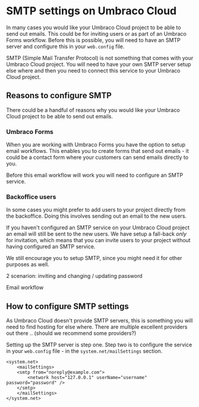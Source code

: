 # SMTP settings on Umbraco Cloud

In many cases you would like your Umbraco Cloud project to be able to send out emails. This could be for inviting users or as part of an Umbraco Forms workflow. Before this is possible, you will need to have an SMTP server and configure this in your `web.config` file.

SMTP (Simple Mail Transfer Protocol) is not something that comes with your Umbraco Cloud project. You will need to have your own SMTP server setup else where and then you need to connect this service to your Umbraco Cloud project.

## Reasons to configure SMTP

There could be a handful of reasons why you would like your Umbraco Cloud project to be able to send out emails.

### Umbraco Forms

When you are working with Umbraco Forms you have the option to setup email workflows. This enables you to create forms that send out emails - it could be a contact form where your customers can send emails directly to you.

Before this email workflow will work you will need to configure an SMTP service.

### Backoffice users

In some cases you might prefer to add users to your project directly from the backoffice. Doing this involves sending out an email to the new users. 

If you haven't configured an SMTP service on your Umbraco Cloud project an email will still be sent to the new users. We have setup a fall-back *only* for invitation, which means that you can invite users to your project without having configured an SMTP service. 

We still encourage you to setup SMTP, since you might need it for other purposes as well.


2 scenarion: inviting and changing / updating password

Email workflow

## How to configure SMTP settings

As Umbraco Cloud doesn't provide SMTP servers, this is something you will need to find hosting for else where. There are multiple excellent providers out there .. (should we recommend some providers?)

Setting up the SMTP server is step one. Step two is to configure the service in your `web.config` file - in the `system.net/mailSettings` section.

    <system.net>
        <mailSettings>
        <smtp from="noreply@example.com">
            <network host="127.0.0.1" userName="username" password="password" />
        </smtp>
        </mailSettings>
    </system.net>

